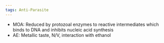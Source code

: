 ```yaml
---
tags: Anti-Parasite
---
```

- MOA: Reduced by protozoal enzymes to reactive intermediates which binds to DNA and inhibits nucleic acid synthesis
- AE: Metallic taste, N/V, interaction with ethanol